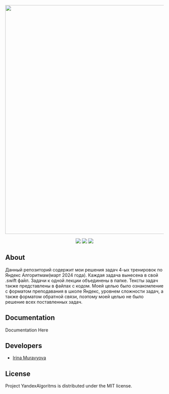 <p align="center">
      <img src="https://i.ibb.co/FY3ZS26/2024-04-13-11-23-21.png" width="726">
</p>

<p align="center">
   <img src="https://img.shields.io/badge/Engine-XCode v15.3-blueviolet">
   <img src="https://img.shields.io/badge/Version-v1.0-blue">
   <img src="https://img.shields.io/badge/License-MIT-green">
</p>

## About

Данный репозиторий содержит мои решения задач 4-ых тренировок по Яндекс Алгоритмам(март 2024 года). Каждая задача вынесена в свой .swift файл. Задачи к одной лекции объединены в папке. Тексты задач также представлены в файлах с кодом. Моей целью было ознакомление с форматом преподавания в школе Яндекс, уровнем сложности задач, а также форматом обратной связи, поэтому моей целью не было решение всех поставленных задач.

## Documentation

Documentation Here

## Developers

- [Irina Muravyova](https://github.com/IrinaMuravyova)

## License
Project YandexAlgoritms is distributed under the MIT license.
